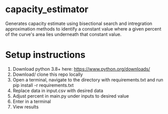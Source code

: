 # capacity_estimator
Generates capacity estimate using bisectional search and intregration approximation methods to identify a constant value where a given percent of the curve's area lies underneath that constant value.

# Setup instructions
1. Download python 3.8+ here: https://www.python.org/downloads/
2. Download/ clone this repo locally
3. Open a terminal, navigate to the directory with requirements.txt and run pip install -r requirements.txt
4. Replace data in input.csv with desired data
5. Adjust percent in main.py under inputs to desired value
6. Enter <PATH TO PYTHON.EXE> <PATH TO main.py> in a terminal
7. View results
